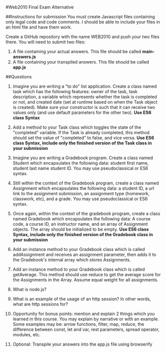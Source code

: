 #Web2010 Final Exam Alternative

##Instructions for submission
You must create Javascript files containing only legal code and code comments. I should be able to include your files in an html file and have them work.

Create a GitHub repository with the name WEB2010 and push your two files there. You will need to submit two files:

1. A file containing your actual answers. This file should be called **main-answers.js**
2. A file containing your transpiled answers. This file should be called **app.js**

##Questions

1. Imagine you are writing a "to do" list application. Create a class named task which has the following features: owner of the task, task description, a variable which represents whether the task is completed or not, and created date (set at runtime based on when the Task object is created). Make sure your constructor is such that it can receive two values only (and use default parameters for the other two). **Use ES6 class Syntax**

2. Add a method to your Task class which toggles the state of the "completed" variable. If the Task is already completed, this method should set the value of "completed" to false, and vice versa. **Use ES6 class Syntax, include only the finished version of the Task class in your submission**

3. Imagine you are writing a Gradebook program. Create a class named Student which encapsulates the following data: student first name, student last name student ID. You may use pseudoclassical or ES6 syntax.

4. Still within the context of the Gradebook program, create a class named Assignment which encapsulates the following data: a student ID, a url link to the assignment submission, an assignment type (homework, classwork, etc), and a grade. You may use pseudoclassical or ES6 syntax.

5. Once again, within the context of the gradebook program, create a class named Gradebook which encapsulates the following data: A course code, a course ID, an instructor name, and an array of Assignment objects. The array should be initialized to be empty.  **Use ES6 class Syntax, include only the finished version of the Gradebook class in your submission**

6. Add an instance method to your Gradebook class which is called addAssignment and receives an assignment parameter, then adds it to the Gradebook's internal array which stores Assignments.

7. Add an instance method to your Gradebook class which is called getAverage. This method should use reduce to get the average score for the Assignments in the Array. Assume equal weight for all assignments.

8. What is node.js?

9. What is an example of the usage of an http session? In other words, what are http sessions for?

10. Opportunity for bonus points: mention and explain 2 things which you learned in this course. You may explain by narrative or with an example. Some examples may be: arrow functions, filter, map, reduce, the difference between const, let and var, rest parameters, spread operator, modules, etc.

11. Optional: Transpile your answers into the app.js file using browserify
